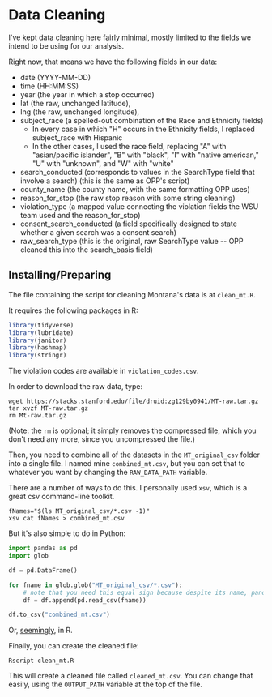 # Data Cleaning

I've kept data cleaning here fairly minimal, mostly limited to the fields we intend to be using for our analysis.

Right now, that means we have the following fields in our data:

- date (YYYY-MM-DD)
- time (HH:MM:SS)
- year (the year in which a stop occurred)
- lat (the raw, unchanged latitude),
- lng (the raw, unchanged longitude),
- subject_race (a spelled-out combination of the Race and Ethnicity fields)
    - In every case in which "H" occurs in the Ethnicity fields, I replaced subject_race with Hispanic
    - In the other cases, I used the race field, replacing "A" with "asian/pacific islander", "B" with "black",
        "I" with "native american," "U" with "unknown", and "W" with "white"
- search_conducted (corresponds to values in the SearchType field that involve a search) (this is the same as OPP's script)
- county_name (the county name, with the same formatting OPP uses)
- reason_for_stop (the raw stop reason with some string cleaning)
- violation_type (a mapped value connecting the violation fields the WSU team used and the reason_for_stop)
- consent_search_conducted (a field specifically designed to state whether a given search was a consent search)
- raw_search_type (this is the original, raw SearchType value -- OPP cleaned this into the search_basis field)

## Installing/Preparing

The file containing the script for cleaning Montana's data is at `clean_mt.R`. 

It requires the following packages in R:

```R
library(tidyverse)
library(lubridate)
library(janitor)
library(hashmap)
library(stringr)
```

The violation codes are available in `violation_codes.csv`. 

In order to download the raw data, type:

```shell
wget https://stacks.stanford.edu/file/druid:zg129by0941/MT-raw.tar.gz
tar xvzf MT-raw.tar.gz
rm Mt-raw.tar.gz
```

(Note: the `rm` is optional; it simply removes the compressed file, which you don't need any more, since you uncompressed the file.)

Then, you need to combine all of the datasets in the `MT_original_csv` folder into a single file. I named mine `combined_mt.csv`, but you can set
that to whatever you want by changing the `RAW_DATA_PATH` variable.

There are a number of ways to do this. I personally used `xsv`, which is a great csv command-line toolkit.

```shell
fNames="$(ls MT_original_csv/*.csv -1)"
xsv cat fNames > combined_mt.csv
```

But it's also simple to do in Python:

```python
import pandas as pd
import glob

df = pd.DataFrame()

for fname in glob.glob("MT_original_csv/*.csv"):
    # note that you need this equal sign because despite its name, pandas append isn't an inplace operation
    df = df.append(pd.read_csv(fname))

df.to_csv("combined_mt.csv")
```

Or, [seemingly](https://stackoverflow.com/questions/33565199/how-to-append-multiple-files-in-r), in R.

Finally, you can create the cleaned file:

```shell
Rscript clean_mt.R
```

This will create a cleaned file called `cleaned_mt.csv`. You can change that easily, using the `OUTPUT_PATH` variable at the top of the file.